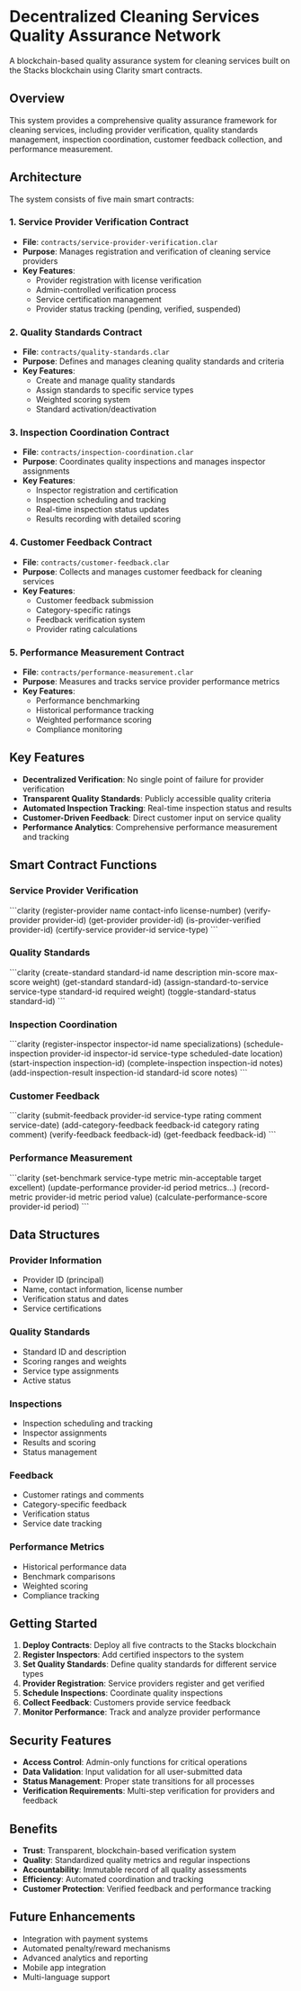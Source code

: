 # Decentralized Cleaning Services Quality Assurance Network

A blockchain-based quality assurance system for cleaning services built on the Stacks blockchain using Clarity smart contracts.

## Overview

This system provides a comprehensive quality assurance framework for cleaning services, including provider verification, quality standards management, inspection coordination, customer feedback collection, and performance measurement.

## Architecture

The system consists of five main smart contracts:

### 1. Service Provider Verification Contract
- **File**: `contracts/service-provider-verification.clar`
- **Purpose**: Manages registration and verification of cleaning service providers
- **Key Features**:
    - Provider registration with license verification
    - Admin-controlled verification process
    - Service certification management
    - Provider status tracking (pending, verified, suspended)

### 2. Quality Standards Contract
- **File**: `contracts/quality-standards.clar`
- **Purpose**: Defines and manages cleaning quality standards and criteria
- **Key Features**:
    - Create and manage quality standards
    - Assign standards to specific service types
    - Weighted scoring system
    - Standard activation/deactivation

### 3. Inspection Coordination Contract
- **File**: `contracts/inspection-coordination.clar`
- **Purpose**: Coordinates quality inspections and manages inspector assignments
- **Key Features**:
    - Inspector registration and certification
    - Inspection scheduling and tracking
    - Real-time inspection status updates
    - Results recording with detailed scoring

### 4. Customer Feedback Contract
- **File**: `contracts/customer-feedback.clar`
- **Purpose**: Collects and manages customer feedback for cleaning services
- **Key Features**:
    - Customer feedback submission
    - Category-specific ratings
    - Feedback verification system
    - Provider rating calculations

### 5. Performance Measurement Contract
- **File**: `contracts/performance-measurement.clar`
- **Purpose**: Measures and tracks service provider performance metrics
- **Key Features**:
    - Performance benchmarking
    - Historical performance tracking
    - Weighted performance scoring
    - Compliance monitoring

## Key Features

- **Decentralized Verification**: No single point of failure for provider verification
- **Transparent Quality Standards**: Publicly accessible quality criteria
- **Automated Inspection Tracking**: Real-time inspection status and results
- **Customer-Driven Feedback**: Direct customer input on service quality
- **Performance Analytics**: Comprehensive performance measurement and tracking

## Smart Contract Functions

### Service Provider Verification
\`\`\`clarity
(register-provider name contact-info license-number)
(verify-provider provider-id)
(get-provider provider-id)
(is-provider-verified provider-id)
(certify-service provider-id service-type)
\`\`\`

### Quality Standards
\`\`\`clarity
(create-standard standard-id name description min-score max-score weight)
(get-standard standard-id)
(assign-standard-to-service service-type standard-id required weight)
(toggle-standard-status standard-id)
\`\`\`

### Inspection Coordination
\`\`\`clarity
(register-inspector inspector-id name specializations)
(schedule-inspection provider-id inspector-id service-type scheduled-date location)
(start-inspection inspection-id)
(complete-inspection inspection-id notes)
(add-inspection-result inspection-id standard-id score notes)
\`\`\`

### Customer Feedback
\`\`\`clarity
(submit-feedback provider-id service-type rating comment service-date)
(add-category-feedback feedback-id category rating comment)
(verify-feedback feedback-id)
(get-feedback feedback-id)
\`\`\`

### Performance Measurement
\`\`\`clarity
(set-benchmark service-type metric min-acceptable target excellent)
(update-performance provider-id period metrics...)
(record-metric provider-id metric period value)
(calculate-performance-score provider-id period)
\`\`\`

## Data Structures

### Provider Information
- Provider ID (principal)
- Name, contact information, license number
- Verification status and dates
- Service certifications

### Quality Standards
- Standard ID and description
- Scoring ranges and weights
- Service type assignments
- Active status

### Inspections
- Inspection scheduling and tracking
- Inspector assignments
- Results and scoring
- Status management

### Feedback
- Customer ratings and comments
- Category-specific feedback
- Verification status
- Service date tracking

### Performance Metrics
- Historical performance data
- Benchmark comparisons
- Weighted scoring
- Compliance tracking

## Getting Started

1. **Deploy Contracts**: Deploy all five contracts to the Stacks blockchain
2. **Register Inspectors**: Add certified inspectors to the system
3. **Set Quality Standards**: Define quality standards for different service types
4. **Provider Registration**: Service providers register and get verified
5. **Schedule Inspections**: Coordinate quality inspections
6. **Collect Feedback**: Customers provide service feedback
7. **Monitor Performance**: Track and analyze provider performance

## Security Features

- **Access Control**: Admin-only functions for critical operations
- **Data Validation**: Input validation for all user-submitted data
- **Status Management**: Proper state transitions for all processes
- **Verification Requirements**: Multi-step verification for providers and feedback

## Benefits

- **Trust**: Transparent, blockchain-based verification system
- **Quality**: Standardized quality metrics and regular inspections
- **Accountability**: Immutable record of all quality assessments
- **Efficiency**: Automated coordination and tracking
- **Customer Protection**: Verified feedback and performance tracking

## Future Enhancements

- Integration with payment systems
- Automated penalty/reward mechanisms
- Advanced analytics and reporting
- Mobile app integration
- Multi-language support

